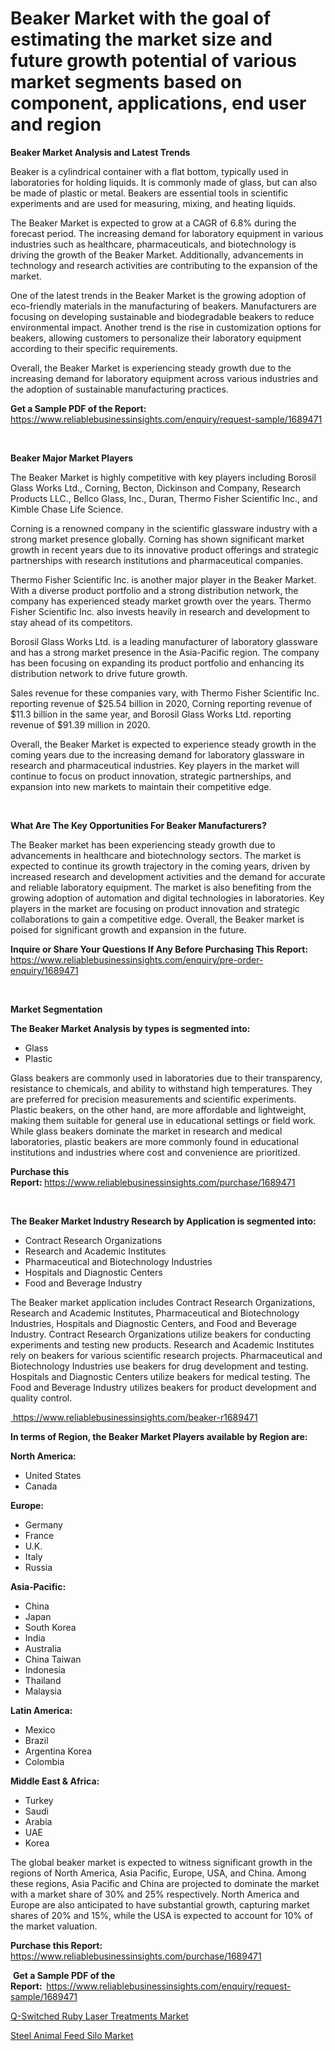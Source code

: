 <p><h1>Beaker Market with the goal of estimating the market size and future growth potential of various market segments based on component, applications, end user and region</h1></p><p><strong>Beaker Market Analysis and Latest Trends</strong></p>
<p><p>Beaker is a cylindrical container with a flat bottom, typically used in laboratories for holding liquids. It is commonly made of glass, but can also be made of plastic or metal. Beakers are essential tools in scientific experiments and are used for measuring, mixing, and heating liquids.</p><p>The Beaker Market is expected to grow at a CAGR of 6.8% during the forecast period. The increasing demand for laboratory equipment in various industries such as healthcare, pharmaceuticals, and biotechnology is driving the growth of the Beaker Market. Additionally, advancements in technology and research activities are contributing to the expansion of the market.</p><p>One of the latest trends in the Beaker Market is the growing adoption of eco-friendly materials in the manufacturing of beakers. Manufacturers are focusing on developing sustainable and biodegradable beakers to reduce environmental impact. Another trend is the rise in customization options for beakers, allowing customers to personalize their laboratory equipment according to their specific requirements.</p><p>Overall, the Beaker Market is experiencing steady growth due to the increasing demand for laboratory equipment across various industries and the adoption of sustainable manufacturing practices.</p></p>
<p><strong>Get a Sample PDF of the Report:&nbsp;</strong> <a href="https://www.reliablebusinessinsights.com/enquiry/request-sample/1689471">https://www.reliablebusinessinsights.com/enquiry/request-sample/1689471</a></p>
<p>&nbsp;</p>
<p><strong>Beaker Major Market Players</strong></p>
<p><p>The Beaker Market is highly competitive with key players including Borosil Glass Works Ltd., Corning, Becton, Dickinson and Company, Research Products LLC., Bellco Glass, Inc., Duran, Thermo Fisher Scientific Inc., and Kimble Chase Life Science.</p><p>Corning is a renowned company in the scientific glassware industry with a strong market presence globally. Corning has shown significant market growth in recent years due to its innovative product offerings and strategic partnerships with research institutions and pharmaceutical companies.</p><p>Thermo Fisher Scientific Inc. is another major player in the Beaker Market. With a diverse product portfolio and a strong distribution network, the company has experienced steady market growth over the years. Thermo Fisher Scientific Inc. also invests heavily in research and development to stay ahead of its competitors.</p><p>Borosil Glass Works Ltd. is a leading manufacturer of laboratory glassware and has a strong market presence in the Asia-Pacific region. The company has been focusing on expanding its product portfolio and enhancing its distribution network to drive future growth.</p><p>Sales revenue for these companies vary, with Thermo Fisher Scientific Inc. reporting revenue of $25.54 billion in 2020, Corning reporting revenue of $11.3 billion in the same year, and Borosil Glass Works Ltd. reporting revenue of $91.39 million in 2020.</p><p>Overall, the Beaker Market is expected to experience steady growth in the coming years due to the increasing demand for laboratory glassware in research and pharmaceutical industries. Key players in the market will continue to focus on product innovation, strategic partnerships, and expansion into new markets to maintain their competitive edge.</p></p>
<p>&nbsp;</p>
<p><strong>What Are The Key Opportunities For Beaker Manufacturers?</strong></p>
<p><p>The Beaker market has been experiencing steady growth due to advancements in healthcare and biotechnology sectors. The market is expected to continue its growth trajectory in the coming years, driven by increased research and development activities and the demand for accurate and reliable laboratory equipment. The market is also benefiting from the growing adoption of automation and digital technologies in laboratories. Key players in the market are focusing on product innovation and strategic collaborations to gain a competitive edge. Overall, the Beaker market is poised for significant growth and expansion in the future.</p></p>
<p><strong>Inquire or Share Your Questions If Any Before Purchasing This Report:</strong> <a href="https://www.reliablebusinessinsights.com/enquiry/pre-order-enquiry/1689471">https://www.reliablebusinessinsights.com/enquiry/pre-order-enquiry/1689471</a></p>
<p>&nbsp;</p>
<p><strong>Market Segmentation</strong></p>
<p><strong>The Beaker Market Analysis by types is segmented into:</strong></p>
<p><ul><li>Glass</li><li>Plastic</li></ul></p>
<p><p>Glass beakers are commonly used in laboratories due to their transparency, resistance to chemicals, and ability to withstand high temperatures. They are preferred for precision measurements and scientific experiments. Plastic beakers, on the other hand, are more affordable and lightweight, making them suitable for general use in educational settings or field work. While glass beakers dominate the market in research and medical laboratories, plastic beakers are more commonly found in educational institutions and industries where cost and convenience are prioritized.</p></p>
<p><strong>Purchase this Report:&nbsp;</strong><a href="https://www.reliablebusinessinsights.com/purchase/1689471">https://www.reliablebusinessinsights.com/purchase/1689471</a></p>
<p>&nbsp;</p>
<p><strong>The Beaker Market Industry Research by Application is segmented into:</strong></p>
<p><ul><li>Contract Research Organizations</li><li>Research and Academic Institutes</li><li>Pharmaceutical and Biotechnology Industries</li><li>Hospitals and Diagnostic Centers</li><li>Food and Beverage Industry</li></ul></p>
<p><p>The Beaker market application includes Contract Research Organizations, Research and Academic Institutes, Pharmaceutical and Biotechnology Industries, Hospitals and Diagnostic Centers, and Food and Beverage Industry. Contract Research Organizations utilize beakers for conducting experiments and testing new products. Research and Academic Institutes rely on beakers for various scientific research projects. Pharmaceutical and Biotechnology Industries use beakers for drug development and testing. Hospitals and Diagnostic Centers utilize beakers for medical testing. The Food and Beverage Industry utilizes beakers for product development and quality control.</p></p>
<p><a href="https://www.reliablebusinessinsights.com/beaker-r1689471">&nbsp;https://www.reliablebusinessinsights.com/beaker-r1689471</a></p>
<p><strong>In terms of Region, the Beaker Market Players available by Region are:</strong></p>
<p>
    <p> <strong> North America: </strong>
        <ul>
            <li>United States</li>
            <li>Canada</li>
        </ul>
        </p> 
    <p> <strong> Europe: </strong>
        <ul>
            <li>Germany</li>
            <li>France</li>
            <li>U.K.</li>
            <li>Italy</li>
            <li>Russia</li>
        </ul>
        </p> 
    <p> <strong> Asia-Pacific: </strong>
        <ul>
            <li>China</li>
            <li>Japan</li>
            <li>South Korea</li>
            <li>India</li>
            <li>Australia</li>
            <li>China Taiwan</li>
            <li>Indonesia</li>
            <li>Thailand</li>
            <li>Malaysia</li>
        </ul>
        </p> 
    <p> <strong> Latin America: </strong>
        <ul>
            <li>Mexico</li>
            <li>Brazil</li>
            <li>Argentina Korea</li>
            <li>Colombia</li>
        </ul>
        </p> 
    <p> <strong> Middle East & Africa: </strong>
        <ul>
            <li>Turkey</li>
            <li>Saudi</li>
            <li>Arabia</li>
            <li>UAE</li>
            <li>Korea</li>
        </ul>
    </p>
    </p>
<p><p>The global beaker market is expected to witness significant growth in the regions of North America, Asia Pacific, Europe, USA, and China. Among these regions, Asia Pacific and China are projected to dominate the market with a market share of 30% and 25% respectively. North America and Europe are also anticipated to have substantial growth, capturing market shares of 20% and 15%, while the USA is expected to account for 10% of the market valuation.</p></p>
<p><strong>Purchase this Report: </strong><a href="https://www.reliablebusinessinsights.com/purchase/1689471">https://www.reliablebusinessinsights.com/purchase/1689471</a></p>
<p>&nbsp;<strong>Get a Sample PDF of the Report:&nbsp;&nbsp;</strong><a href="https://www.reliablebusinessinsights.com/enquiry/request-sample/1689471">https://www.reliablebusinessinsights.com/enquiry/request-sample/1689471</a></p>
<p><strong></strong></p>
<p><p><a href="https://view.publitas.com/reportprime-1/global-q-switched-ruby-laser-treatments-market-share-and-growth-opportunities-and-market-size-growing-with-a-cagr-of-11-8-for-period-from-2024-2031/">Q-Switched Ruby Laser Treatments Market</a></p><p><a href="https://github.com/AdrianaPaucek2023/Market-Research-Report-List-1/blob/main/steel-animal-feed-silo-market.md">Steel Animal Feed Silo Market</a></p></p>